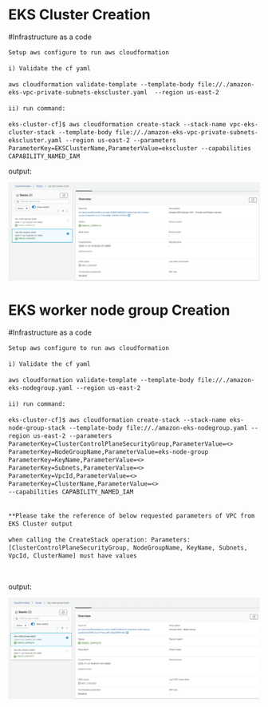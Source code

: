# EKS Cluster Creation

#Infrastructure as a code 


```console
Setup aws configure to run aws cloudformation 

i) Validate the cf yaml

aws cloudformation validate-template --template-body file://./amazon-eks-vpc-private-subnets-ekscluster.yaml  --region us-east-2

ii) run command:

eks-cluster-cf]$ aws cloudformation create-stack --stack-name vpc-eks-cluster-stack --template-body file://./amazon-eks-vpc-private-subnets-ekscluster.yaml --region us-east-2 --parameters ParameterKey=EKSClusterName,ParameterValue=ekscluster --capabilities CAPABILITY_NAMED_IAM
```
output:

![Screenshot](./eks-cluster-cf/eks-cluster-completed.PNG)


# EKS worker node group Creation

#Infrastructure as a code 


```console
Setup aws configure to run aws cloudformation 

i) Validate the cf yaml

aws cloudformation validate-template --template-body file://./amazon-eks-nodegroup.yaml --region us-east-2

ii) run command:

eks-cluster-cf]$ aws cloudformation create-stack --stack-name eks-node-group-stack --template-body file://./amazon-eks-nodegroup.yaml --region us-east-2 --parameters ParameterKey=ClusterControlPlaneSecurityGroup,ParameterValue=<> ParameterKey=NodeGroupName,ParameterValue=eks-node-group ParameterKey=KeyName,ParameterValue=<> 
ParameterKey=Subnets,ParameterValue=<> ParameterKey=VpcId,ParameterValue=<> ParameterKey=ClusterName,ParameterValue=<>
--capabilities CAPABILITY_NAMED_IAM


**Please take the reference of below requested parameters of VPC from EKS Cluster output

when calling the CreateStack operation: Parameters: [ClusterControlPlaneSecurityGroup, NodeGroupName, KeyName, Subnets, VpcId, ClusterName] must have values



```
output:

![Screenshot](./worker-nodes-cf/eks-workernodegroup-completed.PNG)




